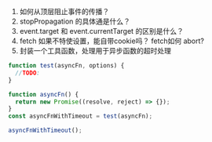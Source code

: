 1. 如何从顶层阻止事件的传播？
2. stopPropagation 的具体通是什么？
3. event.target 和 event.currentTarget 的区别是什么？
4. fetch 如果不特使设置，能自带cookie吗？ fetch如何 abort?
5. 封装一个工具函数，处理用于异步函数的超时处理

```js
function test(asyncFn, options) {
  //TODO:
}

function asyncFn() {
  return new Promise((resolve, reject) => {});
}
const asyncFnWithTimeout = test(asyncFn);

asyncFnWithTimeout();
```